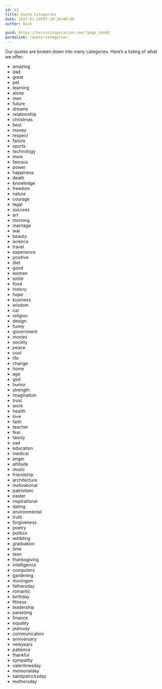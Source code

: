 ```yaml
---
id: 63
title: Quote Categories
date: 2017-01-24T07:39:20+00:00
author: Nick

guid: https://heroicinspiration.com/?page_id=63
permalink: /quote-categories
---
```

Our quotes are broken down into many categories. Here&#8217;s a listing of what we offer:

  * amazing
  * dad
  * great
  * pet
  * learning
  * alone
  * men
  * future
  * dreams
  * relationship
  * christmas
  * best
  * money
  * respect
  * failure
  * sports
  * technology
  * mom
  * famous
  * power
  * happiness
  * death
  * knowledge
  * freedom
  * nature
  * courage
  * legal
  * success
  * art
  * morning
  * marriage
  * war
  * beauty
  * science
  * travel
  * experience
  * positive
  * diet
  * good
  * women
  * smile
  * food
  * history
  * hope
  * business
  * wisdom
  * car
  * religion
  * design
  * funny
  * government
  * movies
  * society
  * peace
  * cool
  * life
  * change
  * home
  * age
  * god
  * humor
  * strength
  * imagination
  * trust
  * work
  * health
  * love
  * faith
  * teacher
  * fear
  * family
  * sad
  * education
  * medical
  * anger
  * attitude
  * music
  * friendship
  * architecture
  * motivational
  * patriotism
  * easter
  * inspirational
  * dating
  * environmental
  * truth
  * forgiveness
  * poetry
  * politics
  * wedding
  * graduation
  * time
  * teen
  * thanksgiving
  * intelligence
  * computers
  * gardening
  * movingon
  * fathersday
  * romantic
  * birthday
  * fitness
  * leadership
  * parenting
  * finance
  * equality
  * jealousy
  * communication
  * anniversary
  * newyears
  * patience
  * thankful
  * sympathy
  * valentinesday
  * memorialday
  * saintpatricksday
  * mothersday

&nbsp;
